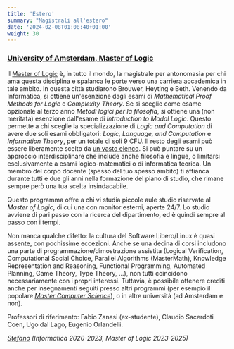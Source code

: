 ```yaml
---
title: 'Estero'
summary: "Magistrali all'estero"
date: '2024-02-08T01:08:40+01:00'
weight: 30
---
```


### [University of Amsterdam, Master of Logic](https://msclogic.illc.uva.nl/)

Il [Master of Logic](https://msclogic.illc.uva.nl/) è, in tutto il mondo, la
magistrale per antonomasia per chi ama questa disciplina e spalanca le porte
verso una carriera accademica in tale ambito. In questa città studiarono
Brouwer, Heyting e Beth. Venendo da Informatica, si ottiene un'esenzione dagli
esami di _Mathematical Proof Methods for Logic_ e _Complexity Theory_. Se si
sceglie come esame opzionale al terzo anno _Metodi logici per la filosofia_, si
ottiene una (non meritata) esenzione dall'esame di _Introduction to Modal
Logic_. Questo permette a chi sceglie la specializzazione di _Logic and
Computation_ di avere due soli esami obbligatori: _Logic, Language, and
Computation_ e _Information Theory_, per un totale di soli 9 CFU. Il resto degli
esami può essere liberamente scelto da [un vasto elenco](https://studiegids.uva.nl/xmlpages/page/2023-2024-en/search-programme/programme/7711/255187).
Si può puntare su un approccio interdisciplinare che include anche filosofia
e lingue, o limitarsi esclusivamente a esami logico-matematici o di informatica
teorica. Un membro del corpo docente (spesso del tuo spesso ambito) ti affianca
durante tutti e due gli anni nella formazione del piano di studio, che rimane
sempre però una tua scelta insindacabile.

Questo programma offre a chi vi studia piccole aule studio riservate al _Master
of Logic_, di cui una con monitor esterni, aperte 24/7. Lo studio avviene di
pari passo con la ricerca del dipartimento, ed è quindi sempre al passo con i
tempi.

Non manca qualche difetto: la cultura del Software Libero/Linux è quasi assente,
con pochissime eccezioni. Anche se una decina di corsi includono una parte di
programmazione/dimostrazione assistita (Logical Verification, Computational
Social Choice, Parallel Algorithms (MasterMath), Knowledge Representation and
Reasoning, Functional Programming, Automated Planning, Game Theory, Type
Theory, ...), non tutti coincidono necessariamente con i propri interessi.
Tuttavia, è possibile ottenere crediti anche per insegnamenti seguiti presso
altri programmi (per esempio il popolare [_Master Computer Science_](https://www.uva.nl/shared-content/programmas/en/masters/computer-science/computer-science.html)),
o in altre università (ad Amsterdam e non).

Professori di riferimento: Fabio Zanasi (ex-studente), Claudio Sacerdoti Coen,
Ugo dal Lago, Eugenio Orlandelli.

_[Stefano](https://foxy.codeberg.page) (Informatica 2020-2023, Master of Logic
2023-2025)_

# 
